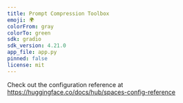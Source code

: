 ```yaml
---
title: Prompt Compression Toolbox
emoji: 🌍
colorFrom: gray
colorTo: green
sdk: gradio
sdk_version: 4.21.0
app_file: app.py
pinned: false
license: mit
---
```


Check out the configuration reference at https://huggingface.co/docs/hub/spaces-config-reference
